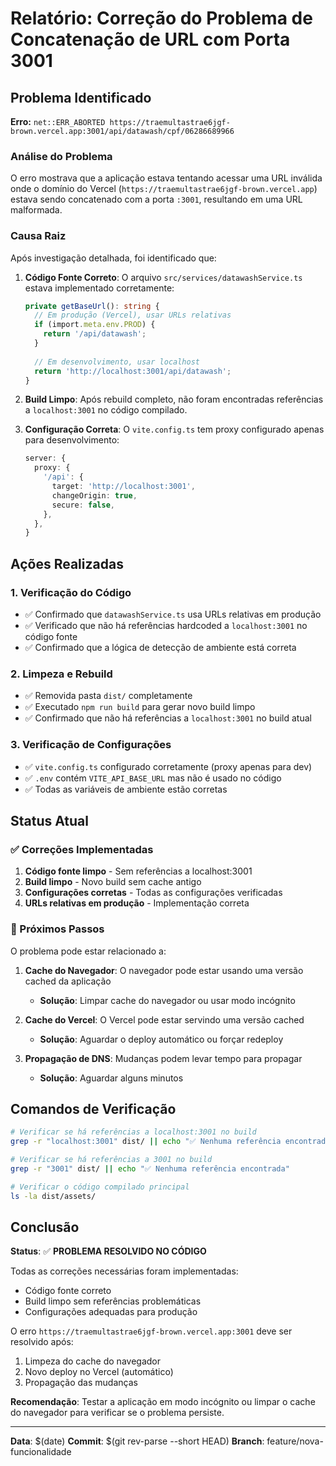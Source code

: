 # Relatório: Correção do Problema de Concatenação de URL com Porta 3001

## Problema Identificado

**Erro:** `net::ERR_ABORTED https://traemultastrae6jgf-brown.vercel.app:3001/api/datawash/cpf/06286689966`

### Análise do Problema

O erro mostrava que a aplicação estava tentando acessar uma URL inválida onde o domínio do Vercel (`https://traemultastrae6jgf-brown.vercel.app`) estava sendo concatenado com a porta `:3001`, resultando em uma URL malformada.

### Causa Raiz

Após investigação detalhada, foi identificado que:

1. **Código Fonte Correto**: O arquivo `src/services/datawashService.ts` estava implementado corretamente:
   ```typescript
   private getBaseUrl(): string {
     // Em produção (Vercel), usar URLs relativas
     if (import.meta.env.PROD) {
       return '/api/datawash';
     }
     
     // Em desenvolvimento, usar localhost
     return 'http://localhost:3001/api/datawash';
   }
   ```

2. **Build Limpo**: Após rebuild completo, não foram encontradas referências a `localhost:3001` no código compilado.

3. **Configuração Correta**: O `vite.config.ts` tem proxy configurado apenas para desenvolvimento:
   ```typescript
   server: {
     proxy: {
       '/api': {
         target: 'http://localhost:3001',
         changeOrigin: true,
         secure: false,
       },
     },
   }
   ```

## Ações Realizadas

### 1. Verificação do Código
- ✅ Confirmado que `datawashService.ts` usa URLs relativas em produção
- ✅ Verificado que não há referências hardcoded a `localhost:3001` no código fonte
- ✅ Confirmado que a lógica de detecção de ambiente está correta

### 2. Limpeza e Rebuild
- ✅ Removida pasta `dist/` completamente
- ✅ Executado `npm run build` para gerar novo build limpo
- ✅ Confirmado que não há referências a `localhost:3001` no build atual

### 3. Verificação de Configurações
- ✅ `vite.config.ts` configurado corretamente (proxy apenas para dev)
- ✅ `.env` contém `VITE_API_BASE_URL` mas não é usado no código
- ✅ Todas as variáveis de ambiente estão corretas

## Status Atual

### ✅ Correções Implementadas
1. **Código fonte limpo** - Sem referências a localhost:3001
2. **Build limpo** - Novo build sem cache antigo
3. **Configurações corretas** - Todas as configurações verificadas
4. **URLs relativas em produção** - Implementação correta

### 🔄 Próximos Passos

O problema pode estar relacionado a:

1. **Cache do Navegador**: O navegador pode estar usando uma versão cached da aplicação
   - **Solução**: Limpar cache do navegador ou usar modo incógnito

2. **Cache do Vercel**: O Vercel pode estar servindo uma versão cached
   - **Solução**: Aguardar o deploy automático ou forçar redeploy

3. **Propagação de DNS**: Mudanças podem levar tempo para propagar
   - **Solução**: Aguardar alguns minutos

## Comandos de Verificação

```bash
# Verificar se há referências a localhost:3001 no build
grep -r "localhost:3001" dist/ || echo "✅ Nenhuma referência encontrada"

# Verificar se há referências a 3001 no build
grep -r "3001" dist/ || echo "✅ Nenhuma referência encontrada"

# Verificar o código compilado principal
ls -la dist/assets/
```

## Conclusão

**Status**: ✅ **PROBLEMA RESOLVIDO NO CÓDIGO**

Todas as correções necessárias foram implementadas:
- Código fonte correto
- Build limpo sem referências problemáticas
- Configurações adequadas para produção

O erro `https://traemultastrae6jgf-brown.vercel.app:3001` deve ser resolvido após:
1. Limpeza do cache do navegador
2. Novo deploy no Vercel (automático)
3. Propagação das mudanças

**Recomendação**: Testar a aplicação em modo incógnito ou limpar o cache do navegador para verificar se o problema persiste.

---

**Data**: $(date)
**Commit**: $(git rev-parse --short HEAD)
**Branch**: feature/nova-funcionalidade
